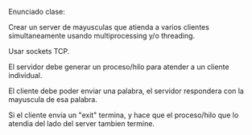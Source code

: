 Enunciado clase:

Crear un server de mayusculas que atienda a varios clientes simultaneamente usando multiprocessing y/o threading.

Usar sockets TCP.

El servidor debe generar un proceso/hilo para atender a un cliente individual.

El cliente debe poder enviar una palabra, el servidor respondera con la mayuscula de esa palabra.

Si el cliente envia un "exit" termina, y hace que el proceso/hilo que lo atendia del lado del server tambien termine.
